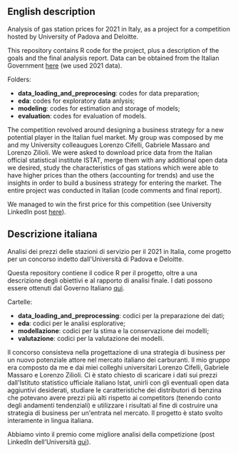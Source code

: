 ## English description

Analysis of gas station prices for 2021 in Italy, as a project for a competition hosted by University of Padova and Deloitte.

This repository contains R code for the project, plus a description of the goals and the final analysis report. Data can be obtained from the Italian Government [here](https://www.mise.gov.it/index.php/it/open-data/elenco-dataset/carburanti-archivio-prezzi) (we used 2021 data).

Folders:
- **data_loading_and_preprocesing**: codes for data preparation;
- **eda**: codes for exploratory data anlysis;
- **modeling**: codes for estimation and storage of models;
- **evaluation**: codes for evaluation of models.

The competition revolved around designing a business strategy for a new potential player in the Italian fuel market. My group was composed by me and my University colleaugues Lorenzo Cifelli, Gabriele Massaro and Lorenzo Zilioli. We were asked to download price data from the Italian official statistical institute ISTAT, merge them with any additional open data we desired, study the characteristics of gas stations which were able to have higher prices than the others (accounting for trends) and use the insights in order to build a business strategy for entering the market. The entire project was conducted in Italian (code comments and final report).

We managed to win the first price for this competition (see University LinkedIn post [here](https://www.linkedin.com/posts/dipartimento-di-scienze-statistiche-universit%C3%A0-di-padova_laboratorio-statistica-aziende-activity-6958366624580022272-v0Po?utm_source=share&utm_medium=member_desktop)).

## Descrizione italiana

Analisi dei prezzi delle stazioni di servizio per il 2021 in Italia, come progetto per un concorso indetto dall'Università di Padova e Deloitte.

Questa repository contiene il codice R per il progetto, oltre a una descrizione degli obiettivi e al rapporto di analisi finale. I dati possono essere ottenuti dal Governo Italiano [qui](https://www.mise.gov.it/index.php/itarchivio/open-data/elenco-dataset/carburanti-prezzi).

Cartelle:
- **data_loading_and_preprocessing**: codici per la preparazione dei dati;
- **eda**: codici per le analisi esplorative;
- **modellazione**: codici per la stima e la conservazione dei modelli;
- **valutazione**: codici per la valutazione dei modelli.

Il concorso consisteva nella progettazione di una strategia di business per un nuovo potenziale attore nel mercato italiano dei carburanti. Il mio gruppo era composto da me e dai miei colleghi universitari Lorenzo Cifelli, Gabriele Massaro e Lorenzo Zilioli. Ci è stato chiesto di scaricare i dati sui prezzi dall'Istituto statistico ufficiale italiano Istat, unirli con gli eventuali open data aggiuntivi desiderati, studiare le caratteristiche dei distributori di benzina che potevano avere prezzi più alti rispetto ai competitors (tenendo conto degli andamenti tendenziali) e utilizzare i risultati al fine di costruire una strategia di business per un'entrata nel mercato. Il progetto è stato svolto interamente in lingua italiana.

Abbiamo vinto il premio come migliore analisi della competizione (post LinkedIn dell'Università [qui](https://www.linkedin.com/posts/dipartimento-di-scienze-statistiche-universit%C3%A0-di-padova_laboratorio-statistica-aziende-activity-6958366624580022272-v0Po?utm_source=share&utm_medium=member_desktop)).
